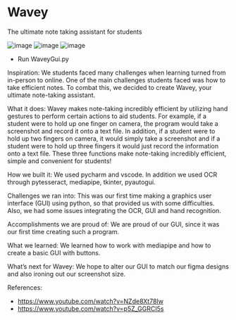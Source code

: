 # Wavey
The ultimate note taking assistant for students

![image](https://github.com/DeZhaysun/Wavey/assets/61562373/357e2c86-d4c2-489a-a1a9-fbde4ffff951)
![image](https://github.com/DeZhaysun/Wavey/assets/61562373/c1453792-bf99-425b-a545-4c021d42a9ef)
![image](https://github.com/DeZhaysun/Wavey/assets/61562373/ea031fb7-0167-4659-9630-8d42887f1c5b)

- Run WaveyGui.py

Inspiration: 
We students faced many challenges when learning turned from in-person to online. One of the main challenges students faced was how to take efficient notes. To combat this, we decided to create Wavey, your ultimate note-taking assistant. 

What it does: 
Wavey makes note-taking incredibly efficient by utilizing hand gestures to perform certain actions to aid students. For example, if a student were to hold up one finger on camera, the program would take a screenshot and record it onto a text file. In addition, if a student were to hold up two fingers on camera, it would simply take a screenshot and if a student were to hold up three fingers it would just record the information onto a text file. These three functions make note-taking incredibly efficient, simple and convenient for students!

How we built it: 
We used pycharm and vscode. In addition we used OCR through pytesseract, mediapipe, tkinter, pyautogui.

Challenges we ran into: 
This was our first time making a graphics user interface (GUI) using python, so that provided us with some difficulties. Also, we had some issues integrating the OCR, GUI and hand recognition. 

Accomplishments we are proud of: 
We are proud of our GUI, since it was our first time creating such a program. 

What we learned: 
We learned how to work with mediapipe and how to create a basic GUI with buttons. 

What’s next for Wavey: 
We hope to alter our GUI to match our figma designs and also ironing out our screenshot size.

References:
- https://www.youtube.com/watch?v=NZde8Xt78Iw
- https://www.youtube.com/watch?v=p5Z_GGRCI5s
